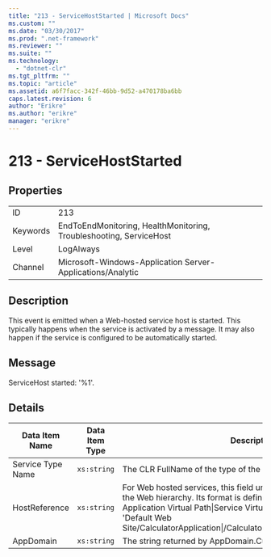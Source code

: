 ```yaml
---
title: "213 - ServiceHostStarted | Microsoft Docs"
ms.custom: ""
ms.date: "03/30/2017"
ms.prod: ".net-framework"
ms.reviewer: ""
ms.suite: ""
ms.technology: 
  - "dotnet-clr"
ms.tgt_pltfrm: ""
ms.topic: "article"
ms.assetid: a6f7facc-342f-46bb-9d52-a470178ba6bb
caps.latest.revision: 6
author: "Erikre"
ms.author: "erikre"
manager: "erikre"
---
```

# 213 - ServiceHostStarted
## Properties  
  
|||  
|-|-|  
|ID|213|  
|Keywords|EndToEndMonitoring, HealthMonitoring, Troubleshooting, ServiceHost|  
|Level|LogAlways|  
|Channel|Microsoft-Windows-Application Server-Applications/Analytic|  
  
## Description  
 This event is emitted when a Web-hosted service host is started. This typically happens when the service is activated by a message. It may also happen if the service is configured to be automatically started.  
  
## Message  
 ServiceHost started: '%1'.  
  
## Details  
  
|Data Item Name|Data Item Type|Description|  
|--------------------|--------------------|-----------------|  
|Service Type Name|`xs:string`|The CLR FullName of the type of the service implementation.|  
|HostReference|`xs:string`|For Web hosted services, this field uniquely identifies the service in the Web hierarchy. Its format is defined as 'Web Site Name Application Virtual Path&#124;Service Virtual Path&#124;ServiceName'. Example: 'Default Web Site/CalculatorApplication&#124;/CalculatorService.svc&#124;CalculatorService'.|  
|AppDomain|`xs:string`|The string returned by AppDomain.CurrentDomain.FriendlyName.|